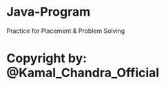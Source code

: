 # Java-Program
Practice for Placement &amp; Problem Solving
# Copyright by: @Kamal_Chandra_Official
